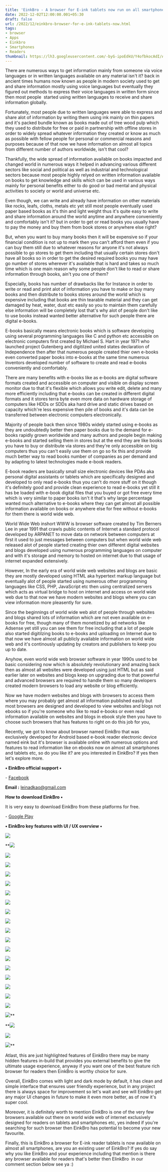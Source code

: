 ```yaml
---
title: 'EinkBro - A browser for E-ink tablets now run on all smartphones.'
date: 2022-12-02T12:00:00.001+05:30
draft: false
url: /2022/12/einkbro-browser-for-e-ink-tablets-now.html
tags: 
- browser
- Apps
- Einkbro
- Smartphones
- Readers
thumbnail: https://lh3.googleusercontent.com/-byG-ipoEdkU/Y4ofbkocAdI/AAAAAAAAPcI/jfwN3jZRkzIebDyhdwmI1auvtfwGq8G7wCNcBGAsYHQ/s1600/1669996394119798-0.png
---
```


  

  

  

There are numerous ways to get information mainly from someone via voice languages or in written languages available on any material isn't it? back in ancient times humans now known as people in modern society used to get and share information mostly using voice languages but eventually they figured out methods to express their voice languages in written form since then most people  started using written languages to receive and share information globally.

  

Fortunately, most people due to written languages were able to express and share alot of information by writing them using ink mainly on thin papers and it's packed bundle known as books made out of tree wood pulp which they used to distribute for free or paid in partnership with offline stores in order to widely spread whatever information they created or know as much as possible with fellow people for personal or commercial reasons and purposes because of that now we have information on almost all topics from different number of authors worldwide, isn't that cool?

  

Thankfully, the wide spread of information available on books impacted and changed world in numerous ways it helped in advancing various different sectors like social and political as well as industrial and technological sectors because most people highly relyed on written information available on books to get knowledge and skills which can be used in various ways mainly for personal benefits either to do good or bad mental and physical activities to society or world and universe etc.

  

Even though, we can write and already have information on other materials like rocks, leafs, cloths, metals etc yet still most people eventually used paper based books as it's thin and light weight thus it's quite easy to write and share information around the world anytime and anywhere conveniently and comfortably isn't it? but in order to get or read books you usually have to pay the money and buy them from book stores or anywhere else right?

  

But, when you want to buy many books then it will be expensive so if your financial condition is not up to mark then you can't afford them even if you can buy them still due to whatever reasons for anyone it's not always possible to go stores to get them including that usually certain stores don't have all books so in order to get the desired required books you may have go number of stores wherever it's available that is hard and takes so much time which is one main reason why some people don't like to read or share information through books, ain't you one of them?

  

Especially, books has number of drawbacks like for Instance in order to write or read and print alot of information you have to make or buy many books and then distribute to books stores around the world which is expensive including that books are thin tearable material and they can get damaged by heat, water, dust etc easily so you to maintain them carefully else information will be completely lost that's why alot of people don't like to use books instead wanted better alternative for such people there are digital e-books.

  

E-books basically means electronic books which is software developing using several programming languages like C and python etc accessible on electronic computers first created by Michael S. Hart in year 1971 who launched project Gutenberg and digitilzed united states declaration of Independence then after that numerous people created thier own e-books even converted paper books into e-books at the same time numerous Inventors developed number of software to create and read e-books conveniently and comfortably.

  

There are many benefits with e-books like as e-books are digital software formats created and accessible on computer and visible on display screen monitor due to that it's flexible which allows you write edit, delete and many more efficiently including that e-books can be created in different digital formats and it stores terra byte even more data on hardware storage of computers like HDDs or SDDs aka hard drive and static drives based on capacity which're less expensive then pile of books and it's data can be transferred between electronic computers electronically.

  

Majority of people back then since 1980s widely started using e-books as they are undoubtedly better then paper books due to the demand for e-books rapidly grown worldwide and many authors and people begin making e-books and started selling them in stores but at the end they are like books you have to buy or distribute via stores and they're only accessible on big computers thus you can't easily use them on go so fix this and provide much better way to read books number of companies as per demand and by adapting to latest technologies made e-book readers.

  

E-book readers are basically small size electronic devices like PDAs aka personal digital assistants or tablets which are specifically designed and developed to only read e-books thus you can't do more stuff on it though it's definitely good and provide clean experience to read e-books yet still it has be loaded with e-book digital files that you buyed or got free every time which is very similar to paper books isn't it that's why large percentage wanted much alternative to e-books where they can get almost all possible information available on books or anywhere else for free without e-books for them there is world wide web.

  

World Wide Web inshort WWW is browser software created by Tim Berners Lee in year 1991 that crawls public contents of Internet a standard protocol developed by ARPANET to move data on network between computers at first it used to just messages between computers but when world wide web released alot of people started creating thier own different digital websites and blogs developed using numerous programming languages on computer and with it's storage and memory to hosted on internet due to that usage of internet expanded extensively.

  

However, In the early era of world wide web websites and blogs are basic they are mostly developed using HTML aka hypertext markup language but eventually alot of people started using numerous other programming languages like CSS, PHP, JavaScript etc then using centralized servers which acts as virtual bridge to host on internet and access on world wide web due to that now we have modern websites and blogs where you can view information more pleasently for sure.

  

Since the beginnings of world wide web alot of people through websites and blogs shared lots of information which are not even available on e-books for free, though many of them monetized by ad networks like Adsense yet still you can see them for free including that a lot of people also started digitilzing books to e-books and uploading on Internet due to that now we have almost all publicly available information on world wide web and it's continously updating by creators and publishers to keep you up to date.

  

Anyhow, even world wide web browser software in year 1990s used to be basic considering now which is absolutely revolutionary and amazing back then as almost all websites were developed using just HTML but as said earlier later on websites and blogs keep on upgrading due to that powerful and advanced browsers are required to handle them so many developers created modern browsers to load any website or blog efficiently.

  

Now we have modern websites and blogs with browsers to access them where you may probably get almost all information published easily but most browsers are designed and developed to view websites and blogs not ebooks so if you're someone who like to read e-books or even read information available on websites and blogs in ebook style then you have to choose such browsers that has features to right on do this job for you, 

  

Recently, we got to know about browser named EinkBro that was exclusively developed for Android based e-book reader electronic device named eink but it's browser is available online with numerous options and features to read information like on ebooks now on almost all smartphones and tablets etc, so do you like it? are you interested in EinkBro? If yes then let's explore more.

  

**• EinkBro official support •**

\- [Facebook](https://www.facebook.com/einkbro/)

**Email :** [leinadkao@gmail.com](mailto:leinadkao@gmail.com)

**How to download EinkBro •**

It is very easy to download EinkBro from these platforms for free.

  

\- [Google Play](https://play.google.com/store/apps/details?id=info.plateaukao.einkbro)

  

**• EinkBro key features with UI / UX overview •**

 **![](https://lh3.googleusercontent.com/-_Aocx1TYaio/Y4o68oh6rmI/AAAAAAAAPdw/5Q9V1GY34GsfGkjIrk80pocQPiA_iKE6QCNcBGAsYHQ/s1600/1670003437926114-0.png)** 

 **![](https://lh3.googleusercontent.com/-gsUExjY35ro/Y4o67h6PegI/AAAAAAAAPds/2pyR1V_wHxYw783r1ejc7ydvUrc5JqmMwCNcBGAsYHQ/s1600/1670003433961987-1.png) 

  

 ![](https://lh3.googleusercontent.com/-vwXoPkkpUAY/Y4o656M5puI/AAAAAAAAPdk/8xBXthMLV3g0QkWt0KTLDTIFkeq9aV-GgCNcBGAsYHQ/s1600/1670003426937041-3.png) 

 ![](https://lh3.googleusercontent.com/-tj5_lvf8Xgs/Y4o644Nq-RI/AAAAAAAAPdg/3aO1M6Hvf0I3ZeYimLkgj4LHEjjujdOEwCNcBGAsYHQ/s1600/1670003423284941-4.png) 

  

 ![](https://lh3.googleusercontent.com/-sr2T8iWRiII/Y4o631LQh9I/AAAAAAAAPdY/UOdskISIi3ILH8KWU1WOnH8lzka08lCWACNcBGAsYHQ/s1600/1670003419757326-5.png) 

 ![](https://lh3.googleusercontent.com/-8R_NwJo1VCc/Y4o63GbCWeI/AAAAAAAAPdU/aN98dkfFdiQ6wl4tmnxDqj5YhJnD4v2YgCNcBGAsYHQ/s1600/1670003416367401-6.png) 

 ![](https://lh3.googleusercontent.com/-pVPQHjsbVZM/Y4o62Ehdo0I/AAAAAAAAPdQ/EtF0NxPheVogpIV8wO3prAKZe5wVar0ZgCNcBGAsYHQ/s1600/1670003412995188-7.png) 

 ![](https://lh3.googleusercontent.com/-r1M0k_q5niQ/Y4o61UAEWOI/AAAAAAAAPdM/7VkoFD6QTLw8VXDDfk-SzRfA98Tj0WDGwCNcBGAsYHQ/s1600/1670003409664809-8.png) 

 ![](https://lh3.googleusercontent.com/--LmEw1AsBYI/Y4o60nQ-RwI/AAAAAAAAPdI/Xh3Hyn23vE80epy1TDpFZ1KeYHwPGitRQCNcBGAsYHQ/s1600/1670003406632943-9.png) 

 ![](https://lh3.googleusercontent.com/-bH2aAb5mtx4/Y4o6zxDsGII/AAAAAAAAPdE/nyZPz1jJ764r_IB50H_0vQhcIBtnK-SdACNcBGAsYHQ/s1600/1670003403326591-10.png) 

 ![](https://lh3.googleusercontent.com/-t9wwahtE-4k/Y4o6y8KNLlI/AAAAAAAAPdA/XV7cKJxSxx0gTw5_FS9eF8C-rByaC0njwCNcBGAsYHQ/s1600/1670003399583834-11.png) 

 ![](https://lh3.googleusercontent.com/-wzFgIez07To/Y4o6yBxSTSI/AAAAAAAAPc8/05pflkOJTc46_hUXoyDI3Shvf977789OQCNcBGAsYHQ/s1600/1670003396016557-12.png) 

 ![](https://lh3.googleusercontent.com/-rGbomBtTrHk/Y4o6xJjIsJI/AAAAAAAAPc4/nU0YWIiAcZwbl_u9a_T07mW80VE12QBhACNcBGAsYHQ/s1600/1670003392096780-13.png) 

 ![](https://lh3.googleusercontent.com/-bTEgLIysk-E/Y4o6wOXwslI/AAAAAAAAPc0/JUVvzuchC7olj__A79EB-M6eOqEUtE0IQCNcBGAsYHQ/s1600/1670003388662005-14.png) 

 ![](https://lh3.googleusercontent.com/-gR7hhLzCyBw/Y4o6vNGj-xI/AAAAAAAAPcw/S3rkDDTdUQU7hKCWfuDQk4NNjXZeDtS4ACNcBGAsYHQ/s1600/1670003384873489-15.png) 

 ![](https://lh3.googleusercontent.com/-NqSXwUneyQQ/Y4o6uORq7cI/AAAAAAAAPcs/dki9mP7TdyU49wpFe8yfg4C408xbv8wgwCNcBGAsYHQ/s1600/1670003381352937-16.png) 

 ![](https://lh3.googleusercontent.com/-eRX66UCKAIg/Y4o6tQ_xBZI/AAAAAAAAPco/9xbwVRaPXg4NXRpHxPFmIS6_hriTYq0MACNcBGAsYHQ/s1600/1670003377533152-17.png) 

 ![](https://lh3.googleusercontent.com/-KFOBdoINSoc/Y4o6sY1po3I/AAAAAAAAPck/BERXn9IFeIoOZwWSsYt68gDRk_0N6jkJQCNcBGAsYHQ/s1600/1670003374122041-18.png) 

 ![](https://lh3.googleusercontent.com/-5DW5DhaFl3c/Y4o6roBQTLI/AAAAAAAAPcg/QHXXzr1bI6YYLr5QqPZ4nlltIg2mXLliwCNcBGAsYHQ/s1600/1670003370491118-19.png) 

 ![](https://lh3.googleusercontent.com/-3YWUUkUhwWQ/Y4o6q63gyuI/AAAAAAAAPcc/w9P8FEB0PrUasUUjo2c0sJfhDGwNv3VqACNcBGAsYHQ/s1600/1670003366830467-20.png)** 

 **![](https://lh3.googleusercontent.com/-iuMecsutnYM/Y4o6pwKFgsI/AAAAAAAAPcY/IJst07cnJLk3cQYG46TV2YS0xP1y48N8wCNcBGAsYHQ/s1600/1670003363258994-21.png) 

 ![](https://lh3.googleusercontent.com/-ryWwCKMr2Ew/Y4o6o-JhjhI/AAAAAAAAPcU/mqS4YsJGGbYq6_e5-4hHg3vTxunf9ffuwCNcBGAsYHQ/s1600/1670003359555849-22.png) 

 ![](https://lh3.googleusercontent.com/-Hwqb2JZqpeo/Y4o6n9soJqI/AAAAAAAAPcQ/T_sFzwyudMAZKYwxYiIz45w9SNamgaByACNcBGAsYHQ/s1600/1670003355820856-23.png)** 

Atlast, this are just highlighted features of EinkBro there may be many hidden features in-build that provides you external benefits to give the ultimate usage experience, anyway if you want one of the best feature rich browser for readers then EinkBro is worthy choice for sure.

  

Overall, EinkBro comes with light and dark mode by default, it has clean and simple interface that ensures user friendly experience, but in any project there is always space for improvement so let's wait and see will EinkBro get any major UI changes in future to make it even more better, as of now it's super cool.

  

Moreover, it is definitely worth to mention EinkBro is one of the very few browsers available out there on world wide web of internet exclusively designed for readers on tablets and smartphones etc, yes indeed if you're searching for such browser then EinkBro has potential to become your new favourite.

  

Finally, this is EinkBro a browser for E-ink reader tablets is now available on almost all smartphones, are you an existing user of EinkBro? If yes do say why you like EinkBro and your experience including that mention is there any browser available for readers that's better then ElinkBro  in our comment section below see ya :)